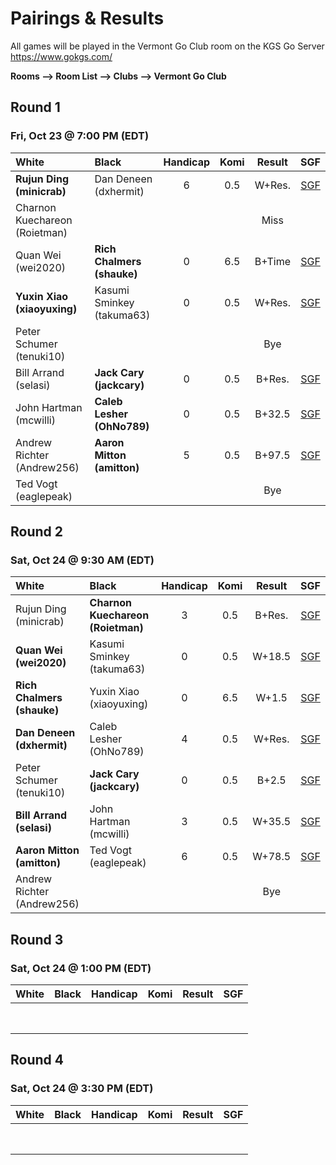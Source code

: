 # Pairings & Results

All games will be played in the Vermont Go Club room on the KGS Go Server https://www.gokgs.com/

__Rooms –> Room List –> Clubs –> Vermont Go Club__



## Round 1
### Fri, Oct 23 @	7:00 PM (EDT)

| White                      | Black                                              | Handicap | Komi | Result | SGF |
|:-----                      |:-----                                              |:--------:|:----:|:------:|:---:|
| **Rujun Ding <br/>(minicrab)**         | Dan Deneen	<br/>(dxhermit)             | 6        | 0.5  | W+Res. |  [SGF](/assets/sgf/r1/minicrab-dxhermit.sgf)   |
| Charnon Kuechareon <br/>(Roietman)     |                                        |          |      | Miss   |      |
| Quan Wei <br/>(wei2020)                | **Rich Chalmers <br/>(shauke)**        | 0        | 6.5  | B+Time | [SGF](/assets/sgf/r1/wei2020-shauke.sgf)    |
| **Yuxin Xiao <br/>(xiaoyuxing)**       | Kasumi Sminkey <br/>(takuma63)         | 0        | 0.5  | W+Res. | [SGF](/assets/sgf/r1/xiaoyuxing-takuma63.sgf)    |
| Peter Schumer <br/>(tenuki10)          |                                        |          |      | Bye    |     |
| Bill Arrand <br/>(selasi)              | **Jack Cary <br/>(jackcary)**          | 0        | 0.5  | B+Res. | [SGF](/assets/sgf/r1/selasi-jackcary.sgf)    |
| John Hartman <br/>(mcwilli)            | **Caleb Lesher <br/>(OhNo789)**        | 0        | 0.5  | B+32.5 | [SGF](/assets/sgf/r1/mcwilli-OhNo789.sgf)    |
| Andrew Richter <br/>(Andrew256)        | **Aaron Mitton <br/>(amitton)**        | 5        | 0.5  | B+97.5 | [SGF](/assets/sgf/r1/Andrew256-amitton.sgf)    |
| Ted Vogt <br/>(eaglepeak)              |                                        |          |      | Bye    |     |

## Round 2
### Sat, Oct 24	@ 9:30 AM (EDT)

| White                      | Black                                                 | Handicap | Komi | Result | SGF |
|:-----                      |:-----                                                 |:--------:|:----:|:------:|:---:|
| Rujun Ding <br/>(minicrab)          | **Charnon Kuechareon <br/>(Roietman)**       | 3        | 0.5  | B+Res. | [SGF](/assets/sgf/r2/minicrab-roietman.sgf)     |
| **Quan Wei <br/>(wei2020)**         | Kasumi Sminkey <br/>(takuma63)               | 0        | 0.5  | W+18.5 | [SGF](/assets/sgf/r2/wei2020-takuma63.sgf)    |
| **Rich Chalmers <br/>(shauke)**     | Yuxin Xiao <br/>(xiaoyuxing)                 | 0        | 6.5  | W+1.5  | [SGF](/assets/sgf/r2/shauke-xiaoyuxing.sgf)    |
| **Dan Deneen	<br/>(dxhermit)**     | Caleb Lesher <br/>(OhNo789)                  | 4        | 0.5  | W+Res. | [SGF](/assets/sgf/r2/dxhermit-OhNo789.sgf)    |
| Peter Schumer <br/>(tenuki10)       | **Jack Cary <br/>(jackcary)**                | 0        | 0.5  | B+2.5  | [SGF](/assets/sgf/r2/tenuki10-jackcary.sgf)    |
| **Bill Arrand <br/>(selasi)**       | John Hartman <br/>(mcwilli)                  | 3        | 0.5  | W+35.5 | [SGF](/assets/sgf/r2/selasi-mcwilli.sgf)   |
| **Aaron Mitton <br/>(amitton)**     | Ted Vogt <br/>(eaglepeak)                    | 6        | 0.5  | W+78.5 | [SGF](/assets/sgf/r2/amitton-eaglepeak.sgf)   |
| Andrew Richter <br/>(Andrew256)     |                                              |          |      | Bye    |     |



## Round 3
### Sat, Oct 24	@ 1:00 PM (EDT)

| White | Black | Handicap | Komi | Result | SGF |
|:-----:|:-----:|:--------:|:----:|:------:|:---:|
|       |       |          |      |        |     |
|       |       |          |      |        |     |
|       |       |          |      |        |     |
|       |       |          |      |        |     |
|       |       |          |      |        |     |
|       |       |          |      |        |     |
|       |       |          |      |        |     |
|       |       |          |      |        |     |


## Round 4
### Sat, Oct 24	@ 3:30 PM (EDT)

| White | Black | Handicap | Komi | Result | SGF |
|:-----:|:-----:|:--------:|:----:|:------:|:---:|
|       |       |          |      |        |     |
|       |       |          |      |        |     |
|       |       |          |      |        |     |
|       |       |          |      |        |     |
|       |       |          |      |        |     |
|       |       |          |      |        |     |
|       |       |          |      |        |     |
|       |       |          |      |        |     |
